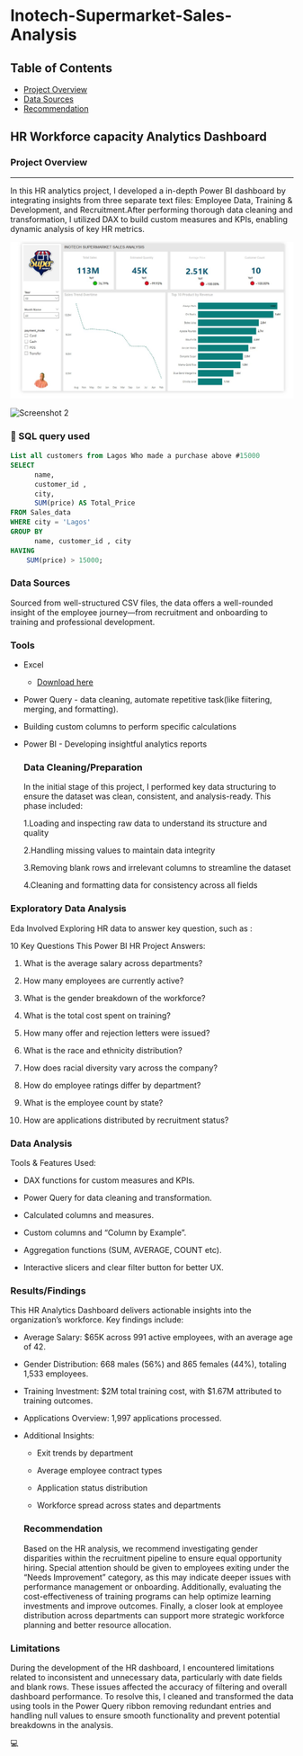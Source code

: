 # Inotech-Supermarket-Sales-Analysis

## Table of Contents

 - [Project Overview](#project-overview)
 - [Data Sources](#data-sources)
 - [Recommendation](recommendations)
   
## HR Workforce capacity Analytics Dashboard

### Project Overview
---

In this HR analytics project, I developed a in-depth Power BI dashboard by integrating insights from three separate text files: Employee Data, Training & Development, and Recruitment.After performing thorough data cleaning and transformation, I utilized DAX to build custom measures and KPIs, enabling dynamic analysis of key HR metrics.

![SCREENSHOT1](https://github.com/Analyticope/Inotech-Supermarket-Sales-Analysis/blob/main/Sales_data%2011.jpg)


![Screenshot 2](https://github.com/user-attachments/assets/bd66b9a8-e43b-4bc9-9ce3-0d5ce214afdd)

### 📄 SQL query used 
 ```sql
 List all customers from Lagos Who made a purchase above #15000
SELECT
       name,
       customer_id ,
       city,
       SUM(price) AS Total_Price
FROM Sales_data
WHERE city = 'Lagos'
GROUP BY
       name, customer_id , city
HAVING
     SUM(price) > 15000;
 ```

### Data Sources

Sourced from well-structured CSV files, the data offers a well-rounded insight of the employee journey—from recruitment and onboarding to training and professional development.

### Tools

- Excel
  - [Download here](https://microsoft.com)
- Power Query - data cleaning, automate repetitive task(like fiitering, merging, and formatting).
- Building custom columns to perform specific calculations
- Power BI - Developing insightful analytics reports


  ### Data Cleaning/Preparation

  In the initial stage of this project, I performed key data structuring to ensure the dataset was clean, consistent, and analysis-ready. This phase included:
  
  1.Loading and inspecting raw data to understand its structure and quality
  
  2.Handling missing values to maintain data integrity
  
  3.Removing blank rows and irrelevant columns to streamline the dataset
  
  4.Cleaning and formatting data for consistency across all fields

### Exploratory Data Analysis

Eda Involved Exploring HR data to answer key question, such as :

10 Key Questions This Power BI HR Project Answers:

1. What is the average salary across departments?

2. How many employees are currently active?

3. What is the gender breakdown of the workforce?

4. What is the total cost spent on training?

5. How many offer and rejection letters were issued?

6. What is the race and ethnicity distribution?

7. How does racial diversity vary across the company?

8. How do employee ratings differ by department?

9. What is the employee count by state?

10. How are applications distributed by recruitment status?
    
### Data Analysis

Tools & Features Used:

- DAX functions for custom measures and KPIs.

- Power Query for data cleaning and transformation.

- Calculated columns and measures.

- Custom columns and “Column by Example”.

- Aggregation functions (SUM, AVERAGE, COUNT etc).

- Interactive slicers and clear filter button for better UX.

### Results/Findings

This HR Analytics Dashboard delivers actionable insights into the organization’s workforce. Key findings include:

- Average Salary: $65K across 991 active employees, with an average age of 42.

- Gender Distribution: 668 males (56%) and 865 females (44%), totaling 1,533 employees.

- Training Investment: $2M total training cost, with $1.67M attributed to training outcomes.

- Applications Overview: 1,997 applications processed.

- Additional Insights:

    - Exit trends by department

    - Average employee contract types

   - Application status distribution

   - Workforce spread across states and departments

  ### Recommendation

     Based on the HR analysis, we recommend investigating gender disparities within the recruitment pipeline to ensure equal opportunity hiring. Special attention 
     should be given to employees exiting under the “Needs Improvement” category, as this may indicate deeper issues with performance management or onboarding. 
     Additionally, evaluating the cost-effectiveness of training programs can help optimize learning investments and improve outcomes. Finally, a closer look at employee 
     distribution across departments can support more strategic workforce planning and better resource allocation.

### Limitations

During the development of the HR dashboard, I encountered limitations related to inconsistent and unnecessary data, particularly with date fields and blank rows. These issues affected the accuracy of filtering and overall dashboard performance. To resolve this, I cleaned and transformed the data using tools in the Power Query ribbon removing redundant entries and handling null values to ensure smooth functionality and prevent potential breakdowns in the analysis.


💻



